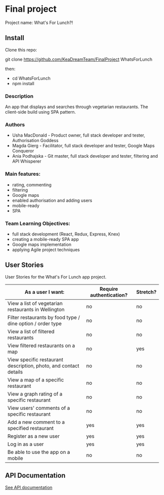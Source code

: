 # Final project

Project name: What's For Lunch?!

## Install

Clone this repo:

git clone https://github.com/KeaDreamTeam/FinalProject WhatsForLunch

then:
- cd WhatsForLunch
- npm install

### Description

An app that displays and searches through vegetarian restaurants. The client-side build using SPA pattern.

### Authors

- Usha MacDonald - Product owner, full stack developer and tester, Authorisation Goddess
- Magda Gierg - Facilitator, full stack developer and tester, Google Maps Conqueror
- Ania Podhajska - Git master, full stack developer and tester, filtering and API Whisperer

### Main features:

- rating, commenting
- filtering
- Google maps
- enabled authorisation and adding users
- mobile-ready
- SPA

### Team Learning Objectives:

- full stack development (React, Redux, Express, Knex)
- creating a mobile-ready SPA app
- Google maps implementation
- applying Agile project techniques


## User Stories

User Stories for the What's For Lunch app project.

| As a user I want: | Require authentication? | Stretch? |
| ------ | -------- | -------- |
| View a list of vegetarian restaurants in Wellington | no | no |
| Filter restaurants by food type / dine option / order type | no | no |
| View a list of filtered restaurants | no | no |
| View filtered restaurants on a map  | no | yes |
| View specific restaurant description, photo, and contact details | no | no |
| View a map of a specific restaurant  | no | no |
| View a graph rating of a specific restaurant  | no | no |
| View users' comments of a specific restaurant | no | no |
| Add a new comment to a specified restaurant  | yes | yes |
| Register as a new user  | yes | yes |
| Log in as a user | yes | yes |
| Be able to use the app on a mobile | no | no |


## API Documentation
[See API documentation](https://github.com/KeaDreamTeam/Planning/blob/master/API-Documentation.md)
